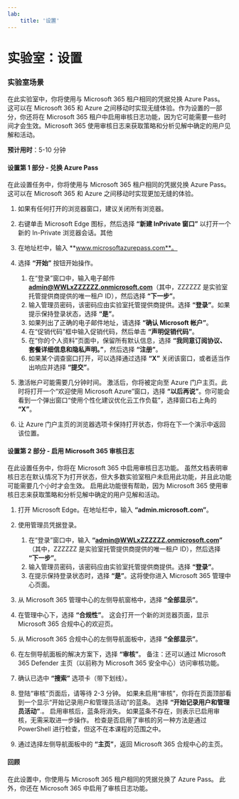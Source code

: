 ```yaml
---
lab:
    title: '设置'
---
```


# 实验室：设置

### 实验室场景

在此实验室中，你将使用与 Microsoft 365 租户相同的凭据兑换 Azure Pass。  这可以在 Microsoft 365 和 Azure 之间移动时实现无缝体验。作为设置的一部分，你还将在 Microsoft 365 租户中启用审核日志功能，因为它可能需要一些时间才会生效。Microsoft 365 使用审核日志来获取策略和分析见解中确定的用户见解和活动。

**预计用时**：5-10 分钟

#### 设置第 1 部分 - 兑换 Azure Pass
在此设置任务中，你将使用与 Microsoft 365 租户相同的凭据兑换 Azure Pass。  这可以在 Microsoft 365 和 Azure 之间移动时实现更加无缝的体验。

1. 如果有任何打开的浏览器窗口，建议关闭所有浏览器。

1. 右键单击 Microsoft Edge 图标，然后选择 **“新建 InPrivate 窗口”** 以打开一个新的 In-Private 浏览器会话。其他 

1. 在地址栏中，输入 **www.microsoftazurepass.com**。  

1. 选择 **“开始”** 按钮开始操作。

    1. 在“登录”窗口中，输入电子邮件 **admin@WWLxZZZZZZ.onmicrosoft.com**（其中，ZZZZZZ 是实验室托管提供商提供的唯一租户 ID），然后选择 **“下一步”**。
    1. 输入管理员密码，该密码应由实验室托管提供商提供。选择 **“登录”**。如果提示保持登录状态，选择 **“是”**。
    1. 如果列出了正确的电子邮件地址，请选择 **“确认 Microsoft 帐户”**。
    1. 在“促销代码”框中输入促销代码，然后单击 **“声明促销代码”**。  
    1. 在“你的个人资料”页面中，保留所有默认信息，选择 **“我同意订阅协议、套餐详细信息和隐私声明。”**，然后选择 **“注册”**。
    1. 如果某个调查窗口打开，可以选择通过选择 **“X”** 关闭该窗口，或者适当作出响应并选择 **“提交”**。

1. 激活帐户可能需要几分钟时间。  激活后，你将被定向至 Azure 门户主页。此时将打开一个“欢迎使用 Microsoft Azure”窗口，选择 **“以后再说”**。你可能会看到一个弹出窗口“使用个性化建议优化云工作负载”，选择窗口右上角的 **“X”**。

1. 让 Azure 门户主页的浏览器选项卡保持打开状态，你将在下一个演示中返回该位置。

#### 设置第 2 部分 - 启用 Microsoft 365 审核日志
在此设置任务中，你将在 Microsoft 365 中启用审核日志功能。  虽然文档表明审核日志在默认情况下为打开状态，但大多数实验室租户未启用此功能，并且此功能可能需要几个小时才会生效。  启用此功能很有帮助，因为 Microsoft 365 使用审核日志来获取策略和分析见解中确定的用户见解和活动。

1. 打开 Microsoft Edge。在地址栏中，输入 **“admin.microsoft.com”**。

1. 使用管理员凭据登录。
    1. 在“登录”窗口中，输入 **“admin@WWLxZZZZZZ.onmicrosoft.com”** （其中，ZZZZZZ 是实验室托管提供商提供的唯一租户 ID），然后选择 **“下一步”**。
    1. 输入管理员密码，该密码应由实验室托管提供商提供。选择 **“登录”**。
    1. 在提示保持登录状态时，选择 **“是”**。这将使你进入 Microsoft 365 管理中心页面。

1. 从 Microsoft 365 管理中心的左侧导航窗格中，选择 **“全部显示”**。

1. 在管理中心下，选择 **“合规性”**。  这会打开一个新的浏览器页面，显示 Microsoft 365 合规中心的欢迎页。  

1. 从 Microsoft 365 合规中心的左侧导航面板中，选择 **“全部显示”**。

1. 在左侧导航面板的解决方案下，选择 **“审核”**。  备注：还可以通过 Microsoft 365 Defender 主页（以前称为 Microsoft 365 安全中心）访问审核功能。

1. 确认已选中 **“搜索”** 选项卡（带下划线）。

1. 登陆“审核”页面后，请等待 2-3 分钟。  如果未启用“审核”，你将在页面顶部看到一个显示“开始记录用户和管理员活动”的蓝条。  选择 **“开始记录用户和管理员活动”**.。  启用审核后，蓝条将消失。  如果蓝条不存在，则表示已启用审核，无需采取进一步操作。  检查是否启用了审核的另一种方法是通过 PowerShell 进行检查，但这不在本课程的范围之中。

1. 通过选择左侧导航面板中的 **“主页”**，返回 Microsoft 365 合规中心的主页。

#### 回顾

在此设置中，你使用与 Microsoft 365 租户相同的凭据兑换了 Azure Pass。  此外，你还在 Microsoft 365 中启用了审核日志功能。
